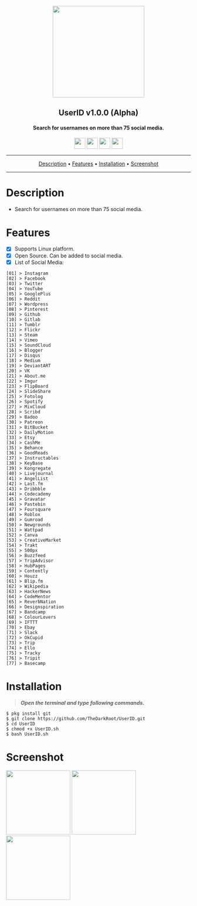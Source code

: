 <p align="center"><a href="https://turkhackteam.org"><img src="https://raw.githubusercontent.com/TheDarkRoot/PNGStore/master/Personal/Banner.png" width="250"></a></p>
<h2 align="center"><b>UserID v1.0.0 (Alpha)</b></h2>
<h4 align="center">Search for usernames on more than 75 social media.</h4>
</p>
<p align="center"><a href="center"><a href="https://t.me/TDarkRoot"><img src="https://raw.githubusercontent.com/TheDarkRoot/PNGStore/master/Personal/Telegram.png" width="30"></a>     <a href="center"><a href="https://instagram.com/TheDarkRoot"><img src="https://raw.githubusercontent.com/TheDarkRoot/PNGStore/master/Personal/Instagram.png" width="30"></a>     <a href="center"><a href="https://twitter.com/TDarkRoot"><img src="https://raw.githubusercontent.com/TheDarkRoot/PNGStore/master/Personal/Twitter.png" width="30"></a>     <a href="https://github.com/xHak9x/finduser"><img src="https://raw.githubusercontent.com/TheDarkRoot/PNGStore/master/Personal/Github.png" width="30"></a></p>
</p>
<hr>
<p align="center"><a href="#Description">Description</a> &bull; <a href="#Features">Features</a> &bull; <a href="#Installation">Installation</a> &bull; <a href="#Screenshot">Screenshot</a></p>
<hr>


# Description

- Search for usernames on more than 75 social media.

# Features

- [x] Supports Linux platform.
- [x] Open Source. Can be added to social media.
- [x] List of Social Media:
```
[01] > Instagram
[02] > Facebook
[03] > Twitter
[04] > YouTube
[05] > GooglePlus
[06] > Reddit
[07] > Wordpress
[08] > Pinterest
[09] > Github
[10] > Gitlab
[11] > Tumblr
[12] > Flickr
[13] > Steam
[14] > Vimeo
[15] > SoundCloud
[16] > Blogger
[17] > Disqus
[18] > Medium
[19] > DeviantART
[20] > VK
[21] > About.me
[22] > Imgur
[23] > FlipBoard
[24] > SlideShare
[25] > Fotolog
[26] > Spotify
[27] > MixCloud
[28] > Scribd
[29] > Badoo
[30] > Patreon
[31] > BitBucket
[32] > DailyMotion
[33] > Etsy
[34] > CashMe
[35] > Behance
[36] > GoodReads
[37] > Instructables
[38] > KeyBase
[39] > Kongregate
[40] > Livejournal
[41] > AngelList
[42] > Last.fm
[43] > Dribbble
[44] > Codecademy
[45] > Gravatar
[46] > Pastebin
[47] > Foursquare
[48] > Roblox
[49] > Gumroad
[50] > Newgrounds
[51] > Wattpad
[52] > Canva
[53] > CreativeMarket
[54] > Trakt
[55] > 500px
[56] > Buzzfeed
[57] > TripAdvisor
[58] > HubPages
[59] > Contently
[60] > Houzz
[61] > Blip.fm
[62] > Wikipedia
[63] > HackerNews
[64] > CodeMentor
[65] > ReverbNation
[66] > Designspiration
[67] > Bandcamp
[68] > ColourLovers
[69] > IFTTT
[70] > Ebay
[71] > Slack
[72] > OkCupid
[73] > Trip
[74] > Ello
[75] > Tracky
[76] > Tripit
[77] > Basecamp
```

# Installation

> ***Open the terminal and type following commands.***
```
$ pkg install git
$ git clone https://github.com/TheDarkRoot/UserID.git
$ cd UserID
$ chmod +x UserID.sh
$ bash UserID.sh
```

# Screenshot

[<img src="https://raw.githubusercontent.com/TheDarkRoot/PNGStore/master/Personal/Screenshots/UserID%2001.png" width=175>](https://raw.githubusercontent.com/TheDarkRoot/PNGStore/master/Personal/Screenshots/UserID%2001.png)
[<img src="https://raw.githubusercontent.com/TheDarkRoot/PNGStore/master/Personal/Screenshots/UserID%2002.png" width=175>](https://raw.githubusercontent.com/TheDarkRoot/PNGStore/master/Personal/Screenshots/UserID%2002.png)
[<img src="https://raw.githubusercontent.com/TheDarkRoot/PNGStore/master/Personal/Screenshots/UserID%2003.png" width=175>](https://raw.githubusercontent.com/TheDarkRoot/PNGStore/master/Personal/Screenshots/UserID%2003.png)
